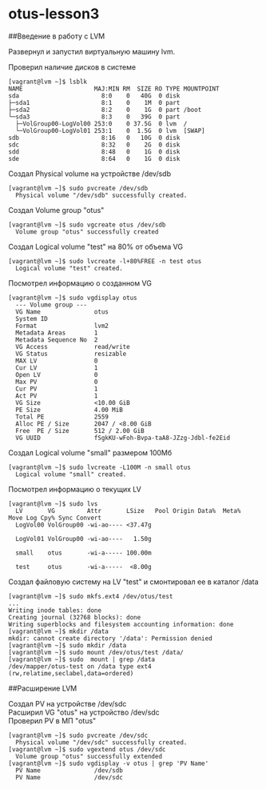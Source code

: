 # otus-lesson3

##Введение в работу с LVM

Развернул и запустил виртуальную машину lvm.

Проверил наличие дисков в системе
```
[vagrant@lvm ~]$ lsblk
NAME                    MAJ:MIN RM  SIZE RO TYPE MOUNTPOINT
sda                       8:0    0   40G  0 disk
├─sda1                    8:1    0    1M  0 part
├─sda2                    8:2    0    1G  0 part /boot
└─sda3                    8:3    0   39G  0 part
  ├─VolGroup00-LogVol00 253:0    0 37.5G  0 lvm  /
  └─VolGroup00-LogVol01 253:1    0  1.5G  0 lvm  [SWAP]
sdb                       8:16   0   10G  0 disk
sdc                       8:32   0    2G  0 disk
sdd                       8:48   0    1G  0 disk
sde                       8:64   0    1G  0 disk
```
Создал Physical volume на устройстве /dev/sdb 
```
[vagrant@lvm ~]$ sudo pvcreate /dev/sdb
  Physical volume "/dev/sdb" successfully created.
```

Создал Volume group "otus"
```
[vagrant@lvm ~]$ sudo vgcreate otus /dev/sdb
  Volume group "otus" successfully created
```
Создал Logical volume "test" на 80% от объема VG
```
[vagrant@lvm ~]$ sudo lvcreate -l+80%FREE -n test otus
  Logical volume "test" created.
```

Посмотрел информацию о созданном VG
```
[vagrant@lvm ~]$ sudo vgdisplay otus
  --- Volume group ---
  VG Name               otus
  System ID
  Format                lvm2
  Metadata Areas        1
  Metadata Sequence No  2
  VG Access             read/write
  VG Status             resizable
  MAX LV                0
  Cur LV                1
  Open LV               0
  Max PV                0
  Cur PV                1
  Act PV                1
  VG Size               <10.00 GiB
  PE Size               4.00 MiB
  Total PE              2559
  Alloc PE / Size       2047 / <8.00 GiB
  Free  PE / Size       512 / 2.00 GiB
  VG UUID               fSgkKU-wFoh-Bvpa-taA8-JZzg-Jdbl-fe2Eid
```

Создал Logical volume "small" размером 100Мб
```
[vagrant@lvm ~]$ sudo lvcreate -L100M -n small otus
  Logical volume "small" created.
```

Посмотрел информацию о текущих LV
```
[vagrant@lvm ~]$ sudo lvs
  LV       VG         Attr       LSize   Pool Origin Data%  Meta%  Move Log Cpy% Sync Convert
  LogVol00 VolGroup00 -wi-ao---- <37.47g

  LogVol01 VolGroup00 -wi-ao----   1.50g

  small    otus       -wi-a----- 100.00m

  test     otus       -wi-a-----  <8.00g
```

Создал файловую систему на LV "test" и смонтировал ее в каталог /data
```
[vagrant@lvm ~]$ sudo mkfs.ext4 /dev/otus/test
...
Writing inode tables: done
Creating journal (32768 blocks): done
Writing superblocks and filesystem accounting information: done
[vagrant@lvm ~]$ mkdir /data
mkdir: cannot create directory '/data': Permission denied
[vagrant@lvm ~]$ sudo mkdir /data
[vagrant@lvm ~]$ sudo mount /dev/otus/test /data/
[vagrant@lvm ~]$ sudo  mount | grep /data
/dev/mapper/otus-test on /data type ext4 (rw,relatime,seclabel,data=ordered)
```

##Расширение LVM

Создал PV на устройстве /dev/sdc  
Расширил VG "otus" на устройство /dev/sdc  
Проверил PV в МП "otus"  
```
[vagrant@lvm ~]$ sudo pvcreate /dev/sdc
  Physical volume "/dev/sdc" successfully created.
[vagrant@lvm ~]$ sudo vgextend otus /dev/sdc
  Volume group "otus" successfully extended
[vagrant@lvm ~]$ sudo vgdisplay -v otus | grep 'PV Name'
  PV Name               /dev/sdb
  PV Name               /dev/sdc
```

